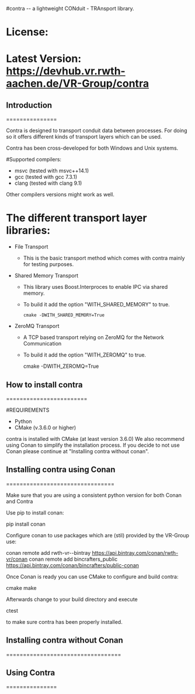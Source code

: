 #contra -- a lightweight CONduit - TRAnsport library.

# License:
# Latest Version: https://devhub.vr.rwth-aachen.de/VR-Group/contra


## Introduction
===============

Contra is designed to transport conduit data between processes.
For doing so it offers different kinds of transport layers which can be used.

Contra has been cross-developed for both Windows and Unix systems.

#Supported compilers:
  - msvc (tested with msvc++14.1) 
  - gcc (tested with gcc 7.3.1)
  - clang (tested with clang 9.1)
  
Other compilers versions might work as well. 

# The different transport layer libraries:
  - File Transport
     - This is the basic transport method which comes with contra mainly for testing purposes. 
     
  - Shared Memory Transport
    - This library uses Boost.Interproces to enable IPC via shared memory.
    - To build it add the option "WITH_SHARED_MEMORY" to true.
    
          cmake -DWITH_SHARED_MEMORY=True
          
  - ZeroMQ Transport
      - A TCP based transport relying on ZeroMQ for the Network Communication
      - To build it add the option "WITH_ZEROMQ" to true.
      
          cmake -DWITH_ZEROMQ=True
  
## How to install contra
========================

#REQUIREMENTS
  - Python
  - CMake (v.3.6.0 or higher)

contra is installed with CMake (at least version 3.6.0)
We also recommend using Conan to simplify the installation process. If you decide to not use Conan please continue at "Installing contra without conan".

## Installing contra using Conan
================================

Make sure that you are using a consistent python version for both Conan and Contra

Use pip to install conan:

  pip install conan

Configure conan to use packages which are (stil) provided by the VR-Group use:

  conan remote add rwth-vr--bintray https://api.bintray.com/conan/rwth-vr/conan
  conan remote add bincrafters_public https://api.bintray.com/conan/bincrafters/public-conan
  
Once Conan is ready you can use CMake to configure and build contra:
  
  cmake
  make
  
Afterwards change to your build directory and execute

  ctest

to make sure contra has been properly installed.  

## Installing contra without Conan
==================================


## Using Contra
===============
